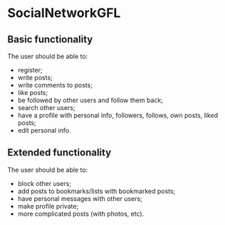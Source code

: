 # SocialNetworkGFL
## Basic functionality
The user should be able to:

- register;
- write posts;
- write comments to posts;
- like posts;
- be followed by other users and follow them back;
- search other users;
- have a profile with personal info, followers, follows, own posts, liked posts;
- edit personal info.  
  
## Extended functionality  
The user should be able to:

- block other users;
- add posts to bookmarks/lists with bookmarked posts;
- have personal messages with other users;
- make profile private;
- more complicated posts (with photos, etc).
